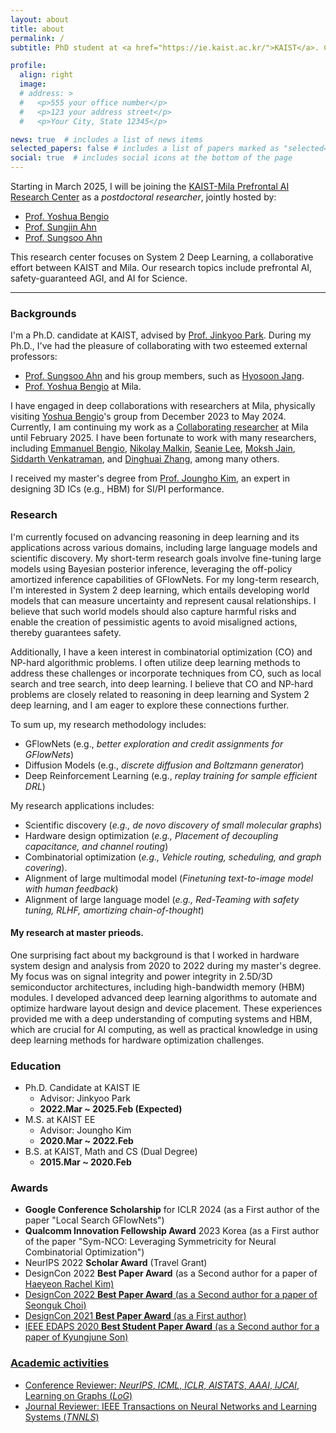 ```yaml
---
layout: about
title: about
permalink: /
subtitle: PhD student at <a href="https://ie.kaist.ac.kr/">KAIST</a>. Collaborating researcher at Mila (https://mila.quebec/en/minsu-kim)

profile:
  align: right
  image:
  # address: >
  #   <p>555 your office number</p>
  #   <p>123 your address street</p>
  #   <p>Your City, State 12345</p>

news: true  # includes a list of news items
selected_papers: false # includes a list of papers marked as "selected={true}"
social: true  # includes social icons at the bottom of the page
---
```


Starting in March 2025, I will be joining the [KAIST-Mila Prefrontal AI Research Center](https://mlml.kaist.ac.kr/pair) as a *postdoctoral researcher*, jointly hosted by:

- [Prof. Yoshua Bengio](https://yoshuabengio.org/)
- [Prof. Sungjin Ahn](https://mlml.kaist.ac.kr/sungjinahn)
- [Prof. Sungsoo Ahn](https://sites.google.com/view/sungsooahn0215/home)

This research center focuses on System 2 Deep Learning, a collaborative effort between KAIST and Mila. Our research topics include prefrontal AI, safety-guaranteed AGI, and AI for Science.

---

### Backgrounds

I'm a Ph.D. candidate at KAIST, advised by [Prof. Jinkyoo Park](http://silab.kaist.ac.kr/our-team/). During my Ph.D., I've had the pleasure of collaborating with two esteemed external professors:

- [Prof. Sungsoo Ahn](https://sites.google.com/view/sungsooahn0215/home) and his group members, such as [Hyosoon Jang](https://hsjang0.github.io/hsjang/).
- [Prof. Yoshua Bengio](https://yoshuabengio.org/) at Mila.

I have engaged in deep collaborations with researchers at Mila, physically visiting [Yoshua Bengio](https://yoshuabengio.org/)'s group from December 2023 to May 2024. Currently, I am continuing my work as a [Collaborating researcher](https://mila.quebec/en/minsu-kim) at Mila until February 2025. I have been fortunate to work with many researchers, including [Emmanuel Bengio](https://folinoid.com/), [Nikolay Malkin](https://malkin1729.github.io/), [Seanie Lee](https://seanie12.github.io/), [Moksh Jain](https://mj10.github.io/), [Siddarth Venkatraman](https://hyperpotatoneo.github.io/), and [Dinghuai Zhang](https://zdhnarsil.github.io/), among many others.

I received my master's degree from [Prof. Joungho Kim](https://tera.kaist.ac.kr/), an expert in designing 3D ICs (e.g., HBM) for SI/PI performance.

### Research

I'm currently focused on advancing reasoning in deep learning and its applications across various domains, including large language models and scientific discovery. My short-term research goals involve fine-tuning large models using Bayesian posterior inference, leveraging the off-policy amortized inference capabilities of GFlowNets. For my long-term research, I'm interested in System 2 deep learning, which entails developing world models that can measure uncertainty and represent causal relationships. I believe that such world models should also capture harmful risks and enable the creation of pessimistic agents to avoid misaligned actions, thereby guarantees safety.

Additionally, I have a keen interest in combinatorial optimization (CO) and NP-hard algorithmic problems. I often utilize deep learning methods to address these challenges or incorporate techniques from CO, such as local search and tree search, into deep learning. I believe that CO and NP-hard problems are closely related to reasoning in deep learning and System 2 deep learning, and I am eager to explore these connections further.

To sum up, my research methodology includes:
- GFlowNets (e.g., *better exploration and credit assignments for GFlowNets*)
- Diffusion Models (e.g., *discrete diffusion and Boltzmann generator*)
- Deep Reinforcement Learning (e.g., *replay training for sample efficient DRL*)

My research applications includes:
- Scientific discovery (*e.g., de novo discovery of small molecular graphs*)
- Hardware design optimization (*e.g., Placement of decoupling capacitance, and channel routing*)
- Combinatorial optimization (*e.g., Vehicle routing, scheduling, and graph covering*).
- Alignment of large multimodal model (*Finetuning text-to-image model with human feedback*)
- Alignment of large language model (*e.g., Red-Teaming with safety tuning, RLHF, amortizing chain-of-thought*)

#### My research at master prieods. 

One surprising fact about my background is that I worked in hardware system design and analysis from 2020 to 2022 during my master's degree. My focus was on signal integrity and power integrity in 2.5D/3D semiconductor architectures, including high-bandwidth memory (HBM) modules. I developed advanced deep learning algorithms to automate and optimize hardware layout design and device placement. These experiences provided me with a deep understanding of computing systems and HBM, which are crucial for AI computing, as well as practical knowledge in using deep learning methods for hardware optimization challenges.



### Education 

- Ph.D. Candidate at KAIST IE
  - Advisor: Jinkyoo Park
  - **2022.Mar ~ 2025.Feb (Expected)**
- M.S. at KAIST EE
  - Advisor: Joungho Kim
  - **2020.Mar ~ 2022.Feb**
- B.S. at KAIST, Math and CS (Dual Degree)
  - **2015.Mar ~ 2020.Feb**

### Awards
- **Google Conference Scholarship** for ICLR 2024 (as a First author of the paper "Local Search GFlowNets")
- **Qualcomm Innovation Fellowship Award** 2023 Korea (as a First author of the paper "Sym-NCO: Leveraging Symmetricity for Neural Combinatorial Optimization")
- NeurIPS 2022 **Scholar Award** (Travel Grant)
- DesignCon 2022 **Best Paper Award** (as a Second author for a paper of <a href="https://www.linkedin.com/in/haeyeon-rachel-kim/">Haeyeon Rachel Kim)
- DesignCon 2022 **Best Paper Award** (as a Second author for a paper of <a href="https://www.linkedin.com/in/seonguk-choi-6077731a9/"> Seonguk Choi)
- DesignCon 2021 **Best Paper Award** (as a First author)
- IEEE EDAPS 2020 **Best Student Paper Award** (as a Second author for a paper of <a href="https://www.linkedin.com/in/kyungjune-son-300a9318a/">Kyungjune Son)

### Academic activities

- Conference Reviewer: *NeurIPS*, *ICML*, *ICLR*, *AISTATS*, *AAAI*, *IJCAI*, Learning on Graphs (*LoG*)
- Journal Reviewer: IEEE Transactions on Neural Networks and Learning Systems (*TNNLS*)

